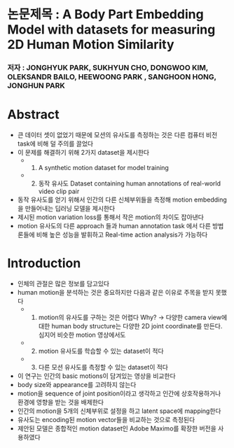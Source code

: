 # 논문제목 : A Body Part Embedding Model with datasets for measuring 2D Human Motion Similarity

### 저자 : JONGHYUK PARK, SUKHYUN CHO, DONGWOO KIM,  OLEKSANDR BAILO, HEEWOONG  PARK , SANGHOON  HONG, JONGHUN  PARK

# Abstract
- 큰 데이터 셋이 없었기 때문에 모션의 유사도를 측정하는 것은 다른 컴퓨터 비전 task에 비해 덜 주의를 끌었다
- 이 문제를 해결하기 위해 2가지 dataset을 제시한다
	- 1. A synthetic motion dataset for model training 
	- 2. 동작 유사도 Dataset containing human annotations of real-world video clip pair
- 동작 유사도를 얻기 위해서 인간의 다른 신체부위들을 측정해 motion embedding을 만들어내는 딥러닝 모델을 제시한다
- 제시된 motion variation loss를 통해서 작은 motion의 차이도 잡아낸다
- motion 유사도의 다른 approach 들과 human annotation task 에서 다른 방법론들에 비해 높은 성능을 발휘하고 Real-time action analysis가 가능하다 

# Introduction
- 인체의 관절은 많은 정보를 담고있다 
- human motion을 분석하는 것은 중요하지만 다음과 같은 이유로 주목을 받지 못했다
	- 1. motion의 유사도를 구하는 것은 어렵다 Why? -> 다양한 camera view에 대한 human body structure는 다양한 2D joint coordinate를 만든다. 심지어 비슷한 motion 영상에서도
	- 2. motion 유사도를 학습할 수 있는 dataset이 적다 
	- 3. 다른 모션 유사도를 측정할 수 있는 dataset이 적다 
- 이 연구는 인간의 basic motions이 담겨있는 영상을 비교한다
- body size와 appearance를 고려하지 않는다
- motion을 sequence of joint position이라고 생각하고 인간에 상호작용하거나 환경에 영향을 받는 것을 배제한다
- 인간의 motion을 5개의 신체부위로 설정을 하고 latent space에 mapping한다
- 유사도는 encoding된 motion vector들을 비교하는 것으로 측정된다
- 제안된 모델은 종합적인 motion dataset인 Adobe Maximo를 확장한 버전을 사용하였다







